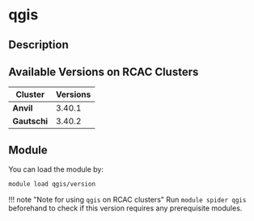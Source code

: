 # qgis

## Description


## Available Versions on RCAC Clusters
|Cluster|Versions|
|---|---|
|**Anvil**|3.40.1|
|**Gautschi**|3.40.2|

## Module
You can load the module by:

```bash
module load qgis/version
```

!!! note "Note for using `qgis` on RCAC clusters"
    Run `module spider qgis` beforehand to check if this version requires any prerequisite modules.
